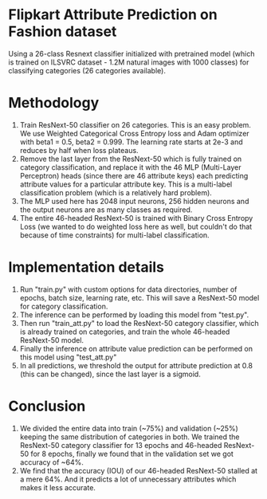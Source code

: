 # Flipkart Attribute Prediction on Fashion dataset
Using a 26-class Resnext classifier initialized with pretrained model (which is trained on ILSVRC dataset - 1.2M natural images with 1000 classes) for classifying categories (26 categories available).

# Methodology
1. Train ResNext-50 classifier on 26 categories. This is an easy problem. We use Weighted Categorical Cross Entropy loss and Adam optimizer with beta1 = 0.5, beta2 = 0.999. The learning rate starts at 2e-3 and reduces by half when loss plateaus.
2. Remove the last layer from the ResNext-50 which is fully trained on category classification, and replace it with the 46 MLP (Multi-Layer Perceptron) heads (since there are 46 attribute keys) each predicting attribute values for a particular attribute key. This is a multi-label classification problem (which is a relatively hard problem).
3. The MLP used here has 2048 input neurons, 256 hidden neurons and the output neurons are as many classes as required.
4. The entire 46-headed ResNext-50 is trained with Binary Cross Entropy Loss (we wanted to do weighted loss here as well, but couldn't do that because of time constraints) for multi-label classification.

# Implementation details

1. Run "train.py" with custom options for data directories, number of epochs, batch size, learning rate, etc. This will save a ResNext-50 model for category classification. 
2. The inference can be performed by loading this model from "test.py".
3. Then run "train_att.py" to load the ResNext-50 category classifier, which is already trained on categories, and train the whole 46-headed ResNext-50 model.
4. Finally the inference on attribute value prediction can be performed on this model using "test_att.py"
5. In all predictions, we threshold the output for attribute prediction at 0.8 (this can be changed), since the last layer is a sigmoid.

# Conclusion
1. We divided the entire data into train (~75%) and validation (~25%) keeping the same distribution of categories in both. We trained the ResNext-50 category classifier for 13 epochs and 46-headed ResNext-50 for 8 epochs, finally we found that in the validation set we got accuracy of ~64%.
3. We find that the accuracy (IOU) of our 46-headed ResNext-50 stalled at a mere 64%. And it predicts a lot of unnecessary attributes which makes it less accurate.
